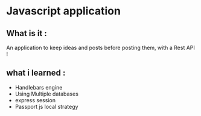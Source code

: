 # Javascript application 
## What is it :
An application to keep ideas and posts before posting them, with a Rest API !
## what i learned : 
* Handlebars engine
* Using Multiple databases
* express session
* Passport js local strategy 